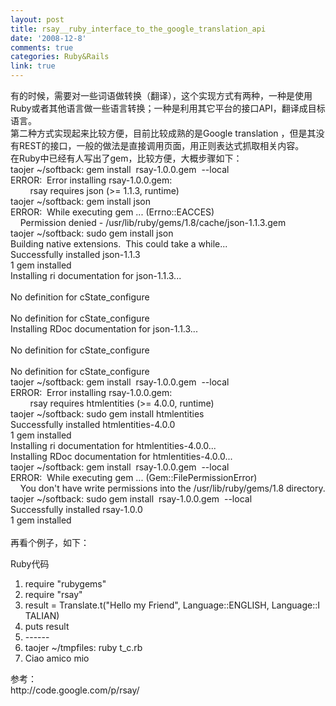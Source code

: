 ```yaml
---
layout: post
title: rsay__ruby_interface_to_the_google_translation_api
date: '2008-12-8'
comments: true
categories: Ruby&Rails
link: true
---
```

<p>有的时候，需要对一些词语做转换（翻译），这个实现方式有两种，一种是使用Ruby或者其他语言做一些语言转换；一种是利用其它平台的接口API，翻译成目标语言。<br />
第二种方式实现起来比较方便，目前比较成熟的是Google translation ，但是其没有REST的接口，一般的做法是直接调用页面，用正则表达式抓取相关内容。<br />
在Ruby中已经有人写出了gem，比较方便，大概步骤如下：<br />
taojer ~/softback: gem install&nbsp; rsay-1.0.0.gem&nbsp; --local<br />
ERROR:&nbsp; Error installing rsay-1.0.0.gem:<br />
&nbsp;&nbsp;&nbsp;&nbsp;&nbsp;&nbsp;&nbsp; rsay requires json (&gt;= 1.1.3, runtime)<br />
taojer ~/softback: gem install json<br />
ERROR:&nbsp; While executing gem ... (Errno::EACCES)<br />
&nbsp;&nbsp;&nbsp; Permission denied - /usr/lib/ruby/gems/1.8/cache/json-1.1.3.gem<br />
taojer ~/softback: sudo gem install json<br />
Building native extensions.&nbsp; This could take a while...<br />
Successfully installed json-1.1.3<br />
1 gem installed<br />
Installing ri documentation for json-1.1.3...<br />
<br />
No definition for cState_configure<br />
<br />
No definition for cState_configure<br />
Installing RDoc documentation for json-1.1.3...<br />
<br />
No definition for cState_configure<br />
<br />
No definition for cState_configure<br />
taojer ~/softback: gem install&nbsp; rsay-1.0.0.gem&nbsp; --local<br />
ERROR:&nbsp; Error installing rsay-1.0.0.gem:<br />
&nbsp;&nbsp;&nbsp;&nbsp;&nbsp;&nbsp;&nbsp; rsay requires htmlentities (&gt;= 4.0.0, runtime)<br />
taojer ~/softback: sudo gem install htmlentities<br />
Successfully installed htmlentities-4.0.0<br />
1 gem installed<br />
Installing ri documentation for htmlentities-4.0.0...<br />
Installing RDoc documentation for htmlentities-4.0.0...<br />
taojer ~/softback: gem install&nbsp; rsay-1.0.0.gem&nbsp; --local<br />
ERROR:&nbsp; While executing gem ... (Gem::FilePermissionError)<br />
&nbsp;&nbsp;&nbsp; You don't have write permissions into the /usr/lib/ruby/gems/1.8 directory.<br />
taojer ~/softback: sudo gem install&nbsp; rsay-1.0.0.gem&nbsp; --local<br />
Successfully installed rsay-1.0.0<br />
1 gem installed<br />
<br />
再看个例子，如下：</p>
<div class="codeText">
<div class="codeHead">Ruby代码</div>
<ol start="1" class="dp-rb">
    <li class="alt"><span><span>require&nbsp;</span><span class="string">&quot;rubygems&quot;</span><span>&nbsp;&nbsp;</span></span></li>
    <li class=""><span>require&nbsp;<span class="string">&quot;rsay&quot;</span><span>&nbsp;&nbsp;</span></span></li>
    <li class="alt"><span>result&nbsp;=&nbsp;Translate.t(<span class="string">&quot;Hello&nbsp;my&nbsp;Friend&quot;</span><span>,&nbsp;Language::ENGLISH,&nbsp;Language::ITALIAN)&nbsp;&nbsp;</span></span></li>
    <li class=""><span>puts&nbsp;result&nbsp;&nbsp;</span></li>
    <li class="alt"><span>------&nbsp;&nbsp;</span></li>
    <li class=""><span>taojer&nbsp;~/tmpfiles:&nbsp;ruby&nbsp;t_c.rb&nbsp;&nbsp;</span></li>
    <li class="alt"><span>Ciao&nbsp;amico&nbsp;mio&nbsp;&nbsp;</span></li>
</ol>
</div>
<p>参考：<br />
http://code.google.com/p/rsay/</p>
